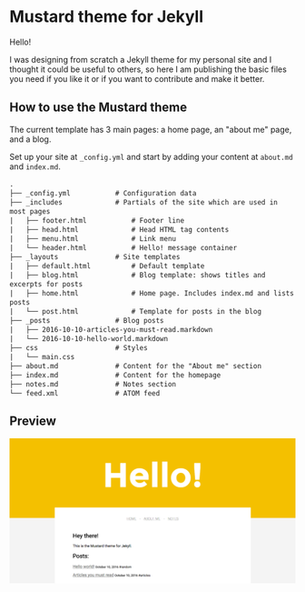 # Mustard theme for Jekyll

Hello!

I was designing from scratch a Jekyll theme for my personal site and I thought it could be useful to others, so here I am publishing the basic files you need if you like it or if you want to contribute and make it better.

## How to use the Mustard theme

The current template has 3 main pages: a home page, an "about me" page, and a blog.

Set up your site at `_config.yml` and start by adding your content at `about.md` and `index.md`.

```
.
├── _config.yml           # Configuration data
├── _includes             # Partials of the site which are used in most pages
|   ├── footer.html           # Footer line
|   ├── head.html             # Head HTML tag contents
|   ├── menu.html             # Link menu
|   └── header.html           # Hello! message container
├── _layouts              # Site templates
|   ├── default.html          # Default template
|   ├── blog.html             # Blog template: shows titles and excerpts for posts
|   ├── home.html             # Home page. Includes index.md and lists posts
|   └── post.html             # Template for posts in the blog
├── _posts                # Blog posts
|   ├── 2016-10-10-articles-you-must-read.markdown
|   └── 2016-10-10-hello-world.markdown
├── css                   # Styles
|   └── main.css
├── about.md              # Content for the "About me" section
├── index.md              # Content for the homepage
├── notes.md              # Notes section
└── feed.xml              # ATOM feed

```

## Preview
![](theme_preview.png)
